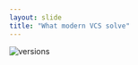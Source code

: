 ```yaml
---
layout: slide
title: "What modern VCS solve"
---
```

![versions](https://swcarpentry.github.io/git-novice/fig/versions.svg)
